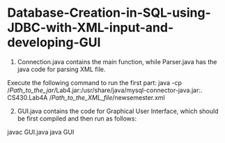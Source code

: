 # Database-Creation-in-SQL-using-JDBC-with-XML-input-and-developing-GUI

1. Connection.java contains the main function, while Parser.java has the java code for parsing XML file.

Execute the following command to run the first part:
java -cp /_Path_to_the_jar_/Lab4.jar:/usr/share/java/mysql-connector-java.jar:. CS430.Lab4A /_Path_to_the_XML_file_/newsemester.xml

2. GUI.java contains the code for Graphical User Interface, which should be first compiled and then run as follows:

javac GUI.java
java GUI
